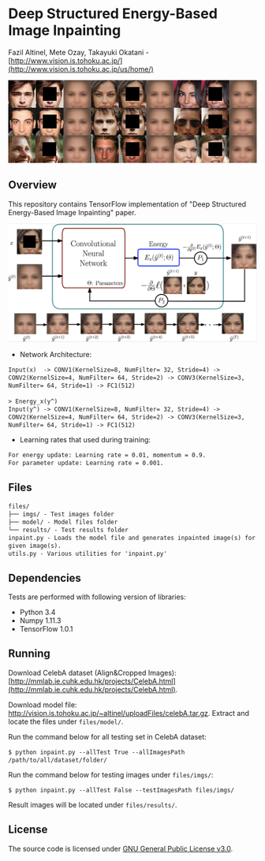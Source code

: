 # Deep Structured Energy-Based Image Inpainting
Fazil Altinel, Mete Ozay, Takayuki Okatani  -  [http://www.vision.is.tohoku.ac.jp/](http://www.vision.is.tohoku.ac.jp/us/home/)

![](/files/readmeImages/iterations.gif)

## Overview
This repository contains TensorFlow implementation of "Deep Structured Energy-Based Image Inpainting" paper.

![](/files/readmeImages/lfSonGithub.png)

+ Network Architecture:
```
Input(x)  -> CONV1(KernelSize=8, NumFilter= 32, Stride=4) -> CONV2(KernelSize=4, NumFilter= 64, Stride=2) -> CONV3(KernelSize=3, NumFilter= 64, Stride=1) -> FC1(512)
                                                                                                                                                                      > Energy_x(y^)
Input(y^) -> CONV1(KernelSize=8, NumFilter= 32, Stride=4) -> CONV2(KernelSize=4, NumFilter= 64, Stride=2) -> CONV3(KernelSize=3, NumFilter= 64, Stride=1) -> FC1(512)
```
+ Learning rates that used during training:
```
For energy update: Learning rate = 0.01, momentum = 0.9.
For parameter update: Learning rate = 0.001.
```

## Files
```
files/
├── imgs/ - Test images folder
├── model/ - Model files folder
└── results/ - Test results folder
inpaint.py - Loads the model file and generates inpainted image(s) for given image(s).
utils.py - Various utilities for 'inpaint.py'
```

## Dependencies
Tests are performed with following version of libraries:

+ Python 3.4
+ Numpy 1.11.3
+ TensorFlow 1.0.1

## Running
Download CelebA dataset (Align&Cropped Images): [http://mmlab.ie.cuhk.edu.hk/projects/CelebA.html](http://mmlab.ie.cuhk.edu.hk/projects/CelebA.html).

Download model file: http://vision.is.tohoku.ac.jp/~altinel/uploadFiles/celebA.tar.gz. Extract and locate the files under `files/model/`.


Run the command below for all testing set in CelebA dataset:
```
$ python inpaint.py --allTest True --allImagesPath /path/to/all/dataset/folder/
```

Run the command below for testing images under `files/imgs/`:
```
$ python inpaint.py --allTest False --testImagesPath files/imgs/
```

Result images will be located under `files/results/`.

## License
The source code is licensed under [GNU General Public License v3.0](./LICENSE).
